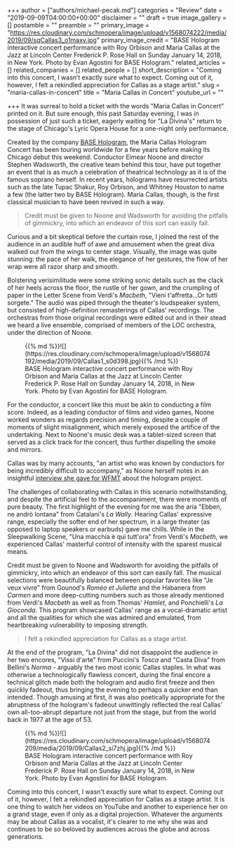 +++
author = ["authors/michael-pecak.md"]
categories = "Review"
date = "2019-09-09T04:00:00+00:00"
disclaimer = ""
draft = true
image_gallery = []
postamble = ""
preamble = ""
primary_image = "https://res.cloudinary.com/schmopera/image/upload/v1568074222/media/2019/09/sqCallas3_o1maxy.jpg"
primary_image_credit = "BASE Hologram interactive concert performance with Roy Orbison and Maria Callas at the Jazz at Lincoln Center Frederick P. Rose Hall on Sunday January 14, 2018, in New York. Photo by Evan Agostini for BASE Hologram."
related_articles = []
related_companies = []
related_people = []
short_description = "Coming into this concert, I wasn’t exactly sure what to expect. Coming out of it, however, I felt a rekindled appreciation for Callas as a stage artist."
slug = "maria-callas-in-concert"
title = "Maria Callas in Concert"
youtube_url = ""

+++
It was surreal to hold a ticket with the words "Maria Callas in Concert" printed on it. But sure enough, this past Saturday evening, I was in possession of just such a ticket, eagerly waiting for "La Divina's" return to the stage of Chicago's Lyric Opera House for a one-night only performance.

Created by the company [BASE Hologram](https://basehologram.com), the Maria Callas Hologram Concert has been touring worldwide for a few years before making its Chicago debut this weekend. Conductor Eímear Noone and director Stephen Wadsworth, the creative team behind this tour, have put together an event that is as much a celebration of theatrical technology as it is of the famous soprano herself. In recent years, holograms have resurrected artists such as the late Tupac Shakur, Roy Orbison, and Whitney Houston to name a few (the latter two by BASE Hologram). Maria Callas, though, is the first classical musician to have been revived in such a way.

>Credit must be given to Noone and Wadsworth for avoiding the pitfalls of gimmickry, into which an endeavor of this sort can easily fall.

Curious and a bit skeptical before the curtain rose, I joined the rest of the audience in an audible huff of awe and amusement when the great diva walked out from the wings to center stage. Visually, the image was quite stunning: the pace of her walk, the elegance of her gestures, the flow of her wrap were all razor sharp and smooth. 

Bolstering verisimilitude were some striking sonic details such as the clack of her heels across the floor, the rustle of her gown, and the crumpling of paper in the Letter Scene from Verdi's _Macbeth_, "Vieni t'affretta...Or tutti sorgete." The audio was piped through the theater's loudspeaker system, but consisted of high-definition remasterings of Callas' recordings. The orchestras from those original recordings were edited out and in their stead we heard a live ensemble, comprised of members of the LOC orchestra, under the direction of Noone.

<figure data-type="image">{{% md %}}![](https://res.cloudinary.com/schmopera/image/upload/v1568074192/media/2019/09/Callas1_s0d398.jpg){{% /md %}}

<figcaption>BASE Hologram interactive concert performance with Roy Orbison and Maria Callas at the Jazz at Lincoln Center Frederick P. Rose Hall on Sunday January 14, 2018, in New York. Photo by Evan Agostini for BASE Hologram.</figcaption>

</figure>

For the conductor, a concert like this must be akin to conducting a film score. Indeed, as a leading conductor of films and video games, Noone worked wonders as regards precision and timing, despite a couple of moments of slight misalignment, which merely exposed the artifice of the undertaking. Next to Noone's music desk was a tablet-sized screen that served as a click track for the concert, thus further dispelling the smoke and mirrors.

Callas was by many accounts, "an artist who was known by conductors for being incredibly difficult to accompany," as Noone herself notes in an insightful [interview she gave for WFMT](https://www.wfmt.com/2019/09/05/meet-the-conductor-whos-resurrecting-maria-callas-in-hologram-form/) about the hologram project. 

The challenges of collaborating with Callas in this scenario notwithstanding, and despite the artificial feel to the accompaniment, there were moments of pure beauty. The first highlight of the evening for me was the aria "Ebben, ne andrò lontana" from Catalani's _La Wally_. Hearing Callas' expressive range, especially the softer end of her spectrum, in a large theater (as opposed to laptop speakers or earbuds) gave me chills. While in the Sleepwalking Scene, "Una macchia è qui tutt'ora" from Verdi's _Macbeth_, we experienced Callas' masterful control of intensity with the sparest musical means.

Credit must be given to Noone and Wadsworth for avoiding the pitfalls of gimmickry, into which an endeavor of this sort can easily fall. The musical selections were beautifully balanced between popular favorites like "Je veux vivre" from Gounod's _Roméo et Juliette_ and the Habanera from _Carmen_ and more deep-cutting numbers such as those already mentioned from Verdi's _Macbeth_ as well as from Thomas' _Hamlet_, and Ponchielli's _La Gioconda_. This program showcased Callas' range as a vocal-dramatic artist and all the qualities for which she was admired and emulated, from heartbreaking vulnerability to imposing strength.

>I felt a rekindled appreciation for Callas as a stage artist.

At the end of the program, "La Divina" did not disappoint the audience in her two encores, "Vissi d'arte" from Puccini's _Tosca_ and "Casta Diva" from Bellini's _Norma_ - arguably the two most iconic Callas staples. In what was otherwise a technologically flawless concert, during the final encore a technical glitch made both the hologram and audio first freeze and then quickly fadeout, thus bringing the evening to perhaps a quicker end than intended. Though amusing at first, it was also poetically appropriate for the abruptness of the hologram's fadeout unwittingly reflected the real Callas' own all-too-abrupt departure not just from the stage, but from the world back in 1977 at the age of 53.

</figure>

<figure data-type="image">{{% md %}}![](https://res.cloudinary.com/schmopera/image/upload/v1568074209/media/2019/09/Callas2_si7zhj.jpg){{% /md %}}

<figcaption>BASE Hologram interactive concert performance with Roy Orbison and Maria Callas at the Jazz at Lincoln Center Frederick P. Rose Hall on Sunday January 14, 2018, in New York. Photo by Evan Agostini for BASE Hologram.</figcaption>

</figure>

Coming into this concert, I wasn't exactly sure what to expect. Coming out of it, however, I felt a rekindled appreciation for Callas as a stage artist. It is one thing to watch her videos on YouTube and another to experience her on a grand stage, even if only as a digital projection. Whatever the arguments may be about Callas as a vocalist, it's clearer to me why she was and continues to be so beloved by audiences across the globe and across generations.